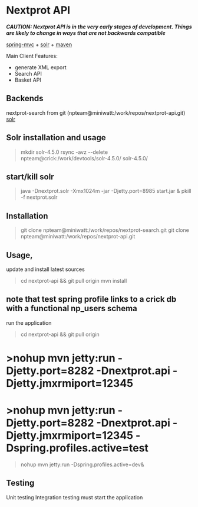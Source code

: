 # Nextprot API

***CAUTION: Nextprot API is in the very early stages of development. Things are likely
to change in ways that are not backwards compatible***

[spring-mvc](http://spring.io) + [solr](http://lucene.apache.org/solr/) + [maven](http://maven.apache.org/)

Main Client Features:
* generate XML export 
* Search API
* Basket API

## Backends
nextprot-search from git (npteam@miniwatt:/work/repos/nextprot-api.git)
[solr](http://lucene.apache.org/solr/)


## Solr installation and usage
  >mkdir solr-4.5.0
  >rsync -avz --delete npteam@crick:/work/devtools/solr-4.5.0/ solr-4.5.0/

## start/kill solr
  >java -Dnextprot.solr -Xmx1024m -jar -Djetty.port=8985 start.jar &
  >pkill -f nextprot.solr

## Installation
  >git clone npteam@miniwatt:/work/repos/nextprot-search.git
  >git clone npteam@miniwatt:/work/repos/nextprot-api.git

## Usage, 
update and install latest sources
  >cd nextprot-api && git pull origin 
  >mvn install

## note that test spring profile links to a crick db with a functional np_users schema
run the application
  >cd nextprot-api && git pull origin

# >nohup mvn jetty:run -Djetty.port=8282 -Dnextprot.api -Djetty.jmxrmiport=12345
# >nohup mvn jetty:run -Djetty.port=8282 -Dnextprot.api -Djetty.jmxrmiport=12345 -Dspring.profiles.active=test
  >nohup mvn jetty:run -Dspring.profiles.active=dev&

## Testing
Unit testing
Integration testing must start the application

